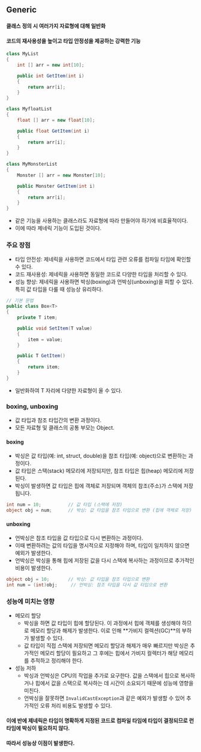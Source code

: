 ## Generic

#### 클래스 정의 시 여러가지 자료형에 대해 일반화
#### 코드의 재사용성을 높이고 타입 안정성을 제공하는 강력한 기능

```cs
class MyList
{
    int [] arr = new int[10];

    public int GetItem(int i)
    {
        return arr[i];
    }
}

class MyfloatList
{
    float [] arr = new float[10];

    public float GetItem(int i)
    {
        return arr[i];
    }
}

class MyMonsterList
{
    Monster [] arr = new Monster[10];

    public Monster GetItem(int i)
    {
        return arr[i];
    }
}
```
- 같은 기능을 사용하는 클래스라도 자료형에 따라 만들어야 하기에 비효율적이다.
- 이에 따라 제네릭 기능이 도입된 것이다.

### 주요 장점
- 타입 안전성: 제네릭을 사용하면 코드에서 타입 관련 오류를 컴파일 타임에 확인할 수 있다.
- 코드 재사용성: 제네릭을 사용하면 동일한 코드로 다양한 타입을 처리할 수 있다.
- 성능 향상: 제네릭을 사용하면 박싱(boxing)과 언박싱(unboxing)을 피할 수 있다. 특히 값 타입을 다룰 때 성능상 유리하다.

```cs
// 기본 문법
public class Box<T>
{
    private T item;

    public void SetItem(T value)
    {
        item = value;
    }

    public T GetItem()
    {
        return item;
    }
}
```
- 일반화하여 T 자리에 다양한 자료형이 올 수 있다.

### boxing, unboxing
- 값 타입과 참조 타입간의 변환 과정이다.
- 모든 자료형 및 클래스의 공통 부모는 Object.

#### boxing
- 박싱은 값 타입(예: int, struct, double)을 참조 타입(예: object)으로 변환하는 과정이다.
- 값 타입은 스택(stack) 메모리에 저장되지만, 참조 타입은 힙(heap) 메모리에 저장된다.
- 박싱이 발생하면 값 타입은 힙에 객체로 저장되며 객체의 참조(주소)가 스택에 저장됩니다.

```cs
int num = 10;          // 값 타입 (스택에 저장)
object obj = num;      // 박싱: 값 타입을 참조 타입으로 변환 (힙에 객체로 저장)
```

#### unboxing
- 언박싱은 참조 타입을 값 타입으로 다시 변환하는 과정이다.
- 이때 변환하려는 값의 타입을 명시적으로 지정해야 하며, 타입이 일치하지 않으면 예외가 발생한다.
- 언박싱은 박싱을 통해 힙에 저장된 값을 다시 스택에 복사하는 과정이므로 추가적인 비용이 발생한다.

```cs
object obj = 10;       // 박싱: 값 타입을 참조 타입으로 변환
int num = (int)obj;     // 언박싱: 참조 타입을 다시 값 타입으로 변환
```

### 성능에 미치는 영향
- 메모리 할당
  - 박싱을 하면 값 타입이 힙에 할당된다. 이 과정에서 힙에 객체를 생성해야 하므로 메모리 할당과 해제가 발생한다. 이로 인해 **가비지 컬렉션(GC)**의 부하가 발생할 수 있다.
  - 값 타입이 직접 스택에 저장되면 메모리 할당과 해제가 매우 빠르지만 박싱은 추가적인 메모리 할당이 필요하고 그 후에는 힙에서 가비지 컬렉터가 해당 메모리를 추적하고 정리해야 한다.
- 성능 저하
  - 박싱과 언박싱은 CPU의 작업을 추가로 요구한다. 값을 스택에서 힙으로 복사하거나 힙에서 값을 스택으로 복사하는 데 시간이 소요되기 때문에 성능에 영향을 미친다.
  - 언박싱을 잘못하면 `InvalidCastException`과 같은 예외가 발생할 수 있어 추가적인 오류 처리 비용도 발생할 수 있다.
#### 이에 반에 제네릭은 타입이 명확하게 지정된 코드로 컴파일 타임에 타입이 결정되므로 런타임에 박싱이 필요하지 않다.
#### 따라서 성능상 이점이 발생한다.
